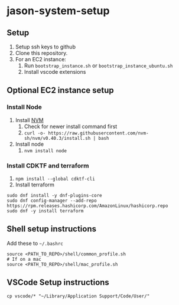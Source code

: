 # jason-system-setup

## Setup

1. Setup ssh keys to github
2. Clone this repository.
3. For an EC2 instance:
   1. Run `bootstrap_instance.sh` or `bootstrap_instance_ubuntu.sh`
   2. Install vscode extensions

## Optional EC2 instance setup

### Install Node

1. Install [NVM](https://github.com/nvm-sh/nvm)
   1. Check for newer install command first
   2. `curl -o- https://raw.githubusercontent.com/nvm-sh/nvm/v0.40.3/install.sh | bash`
2. Install node
   1. `nvm install node`

### Install CDKTF and terraform

1. `npm install --global cdktf-cli`
2. Install terraform

```shell
sudo dnf install -y dnf-plugins-core
sudo dnf config-manager --add-repo https://rpm.releases.hashicorp.com/AmazonLinux/hashicorp.repo
sudo dnf -y install terraform
```

## Shell setup instructions

Add these to `~/.bashrc`

```Shell
source <PATH_TO_REPO>/shell/common_profile.sh
# If on a mac
source <PATH_TO_REPO>/shell/mac_profile.sh
```


## VSCode Setup instructions

`cp vscode/* "~/Library/Application Support/Code/User/"`
